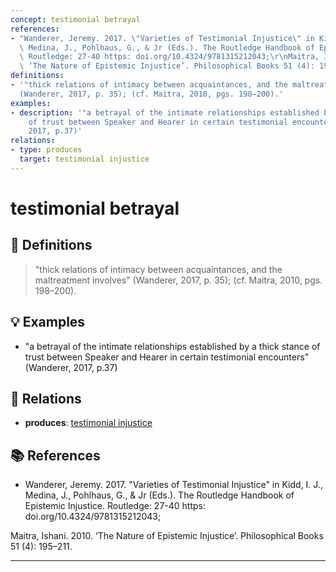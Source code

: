 ```yaml
---
concept: testimonial betrayal
references:
- "Wanderer, Jeremy. 2017. \"Varieties of Testimonial Injustice\" in Kidd, I. J.,\
  \ Medina, J., Pohlhaus, G., & Jr (Eds.). The Routledge Handbook of Epistemic Injustice.\
  \ Routledge: 27-40 https: doi.org/10.4324/9781315212043;\r\nMaitra, Ishani. 2010.\
  \ ‘The Nature of Epistemic Injustice’. Philosophical Books 51 (4): 195–211."
definitions:
- '"thick relations of intimacy between acquaintances, and the maltreatment involves"
  (Wanderer, 2017, p. 35); (cf. Maitra, 2010, pgs. 198–200).'
examples:
- description: '"a betrayal of the intimate relationships established by a thick stance
    of trust between Speaker and Hearer in certain testimonial encounters" (Wanderer,
    2017, p.37)'
relations:
- type: produces
  target: testimonial injustice
---
```


# testimonial betrayal

## 📖 Definitions

> "thick relations of intimacy between acquaintances, and the maltreatment involves" (Wanderer, 2017, p. 35); (cf. Maitra, 2010, pgs. 198–200).

## 💡 Examples

- "a betrayal of the intimate relationships established by a thick stance of trust between Speaker and Hearer in certain testimonial encounters" (Wanderer, 2017, p.37)

## 🔗 Relations

- **produces**: [testimonial injustice](./testimonial-injustice.md)

## 📚 References

- Wanderer, Jeremy. 2017. "Varieties of Testimonial Injustice" in Kidd, I. J., Medina, J., Pohlhaus, G., & Jr (Eds.). The Routledge Handbook of Epistemic Injustice. Routledge: 27-40 https: doi.org/10.4324/9781315212043;
Maitra, Ishani. 2010. ‘The Nature of Epistemic Injustice’. Philosophical Books 51 (4): 195–211.

---

<script src="https://giscus.app/client.js"
                data-repo="natesheehan/conceptcartography"
                data-repo-id="R_kgDOPB5QiQ"
                data-category="General"
                data-category-id="DIC_kwDOPB5Qic4CsAxd"
                data-mapping="pathname"
                data-strict="0"
                data-reactions-enabled="1"
                data-emit-metadata="0"
                data-input-position="bottom"
                data-theme="catppuccin_mocha"
                data-lang="en"
                crossorigin="anonymous"
                async>
        </script>
        